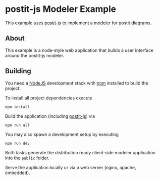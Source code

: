 # postit-js Modeler Example

This example uses [postit-js](https://github.com/pinussilvestrus/postit-js) to implement a modeler for postit diagrams.

## About

This example is a node-style web application that builds a user interface around the postit-js modeler.


## Building

You need a [NodeJS](http://nodejs.org) development stack with [npm](https://npmjs.org) installed to build the project.

To install all project dependencies execute

```
npm install
```

Build the application (including [postit-js](https://github.com/pinussilvestrus/postit-js)) via

```
npm run all
```

You may also spawn a development setup by executing

```
npm run dev
```

Both tasks generate the distribution ready client-side modeler application into the `public` folder.

Serve the application locally or via a web server (nginx, apache, embedded).